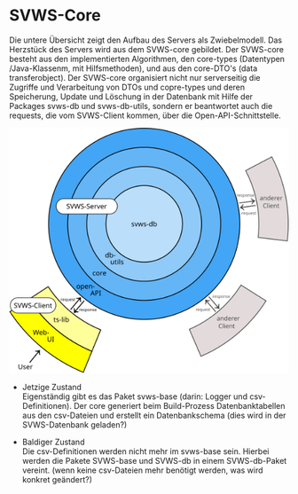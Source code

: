 # **SVWS-Core**
Die untere Übersicht zeigt den Aufbau des Servers als Zwiebelmodell. Das Herzstück des Servers wird aus dem SVWS-core gebildet. Der SVWS-core besteht aus den implementierten Algorithmen, den core-types (Datentypen /Java-Klassenm, mit Hilfsmethoden), und aus den core-DTO's (data transferobject).
Der SVWS-core organisiert nicht nur serverseitig die Zugriffe und Verarbeitung von DTOs und copre-types und deren Speicherung, Update und Löschung in der Datenbank mit Hilfe der Packages svws-db und svws-db-utils, sondern er beantwortet auch die requests, die vom SVWS-Client kommen, über die Open-API-Schnittstelle.


![Server-Client-Zwiebelmodel](../graphics/Zwiebelmodell_SVWS-Server_und_SVWS-Client.png)

 
- Jetzige Zustand  
 	Eigenständig gibt es das Paket svws-base (darin: Logger und csv-Definitionen).
	Der core generiert beim Build-Prozess Datenbanktabellen aus den csv-Dateien und erstellt ein Datenbankschema (dies wird in der SVWS-Datenbank geladen?)


- Baldiger Zustand  
	Die csv-Definitionen werden nicht mehr im svws-base sein. Hierbei werden die Pakete SVWS-base und SVWS-db in einem SVWS-db-Paket vereint.
	(wenn keine csv-Dateien mehr benötigt werden, was wird konkret geändert?)

	